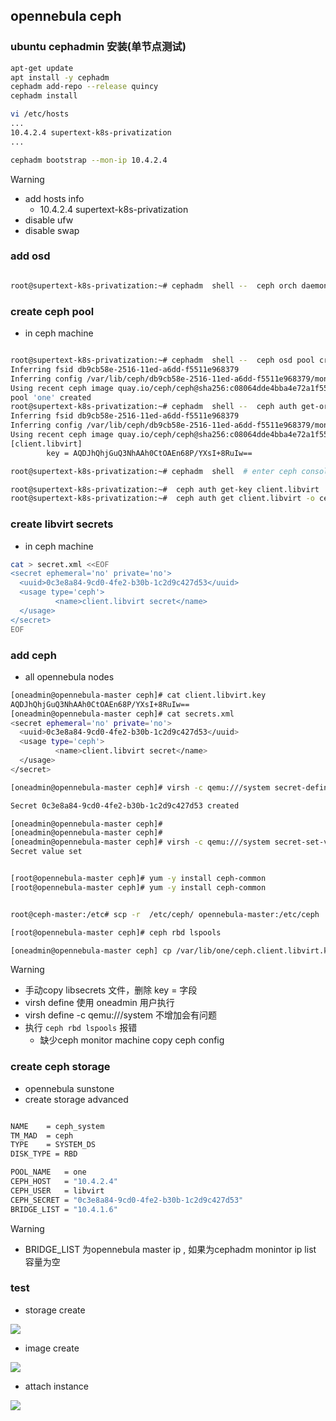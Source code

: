 ## opennebula ceph


###  ubuntu cephadmin 安装(单节点测试)


```bash
apt-get update
apt install -y cephadm
cephadm add-repo --release quincy
cephadm install

vi /etc/hosts
...
10.4.2.4 supertext-k8s-privatization
...

cephadm bootstrap --mon-ip 10.4.2.4


```

> [!WARNING]
> - add hosts info
>   - 10.4.2.4 supertext-k8s-privatization
> - disable ufw
> - disable swap

### add osd



```bash

root@supertext-k8s-privatization:~# cephadm  shell --  ceph orch daemon add osd  supertext-k8s-privatization:/dev/sdc


```

### create  ceph pool

-  in ceph machine

```bash

root@supertext-k8s-privatization:~# cephadm  shell --  ceph osd pool create one 128
Inferring fsid db9cb58e-2516-11ed-a6dd-f5511e968379
Inferring config /var/lib/ceph/db9cb58e-2516-11ed-a6dd-f5511e968379/mon.supertext-k8s-privatization/config
Using recent ceph image quay.io/ceph/ceph@sha256:c08064dde4bba4e72a1f55d90ca32df9ef5aafab82efe2e0a0722444a5aaacca
pool 'one' created
root@supertext-k8s-privatization:~# cephadm  shell --  ceph auth get-or-create client.libvirt  mon 'profile rbd' osd 'profile rbd pool=one'
Inferring fsid db9cb58e-2516-11ed-a6dd-f5511e968379
Inferring config /var/lib/ceph/db9cb58e-2516-11ed-a6dd-f5511e968379/mon.supertext-k8s-privatization/config
Using recent ceph image quay.io/ceph/ceph@sha256:c08064dde4bba4e72a1f55d90ca32df9ef5aafab82efe2e0a0722444a5aaacca
[client.libvirt]
        key = AQDJhQhjGuQ3NhAAh0CtOAEn68P/YXsI+8RuIw==

root@supertext-k8s-privatization:~# cephadm  shell  # enter ceph console

root@supertext-k8s-privatization:~#  ceph auth get-key client.libvirt | tee client.libvirt.key
root@supertext-k8s-privatization:~#  ceph auth get client.libvirt -o ceph.client.libvirt.keyring
```


###  create libvirt secrets

-  in ceph machine

```bash
cat > secret.xml <<EOF
<secret ephemeral='no' private='no'>
  <uuid>0c3e8a84-9cd0-4fe2-b30b-1c2d9c427d53</uuid>
  <usage type='ceph'>
          <name>client.libvirt secret</name>
  </usage>
</secret>
EOF

```

### add ceph

- all opennebula nodes


```bash
[oneadmin@opennebula-master ceph]# cat client.libvirt.key 
AQDJhQhjGuQ3NhAAh0CtOAEn68P/YXsI+8RuIw==
[oneadmin@opennebula-master ceph]# cat secrets.xml 
<secret ephemeral='no' private='no'>
  <uuid>0c3e8a84-9cd0-4fe2-b30b-1c2d9c427d53</uuid>
  <usage type='ceph'>
          <name>client.libvirt secret</name>
  </usage>
</secret>

[oneadmin@opennebula-master ceph]# virsh -c qemu:///system secret-define secrets.xml

Secret 0c3e8a84-9cd0-4fe2-b30b-1c2d9c427d53 created

[oneadmin@opennebula-master ceph]# 
[oneadmin@opennebula-master ceph]# 
[oneadmin@opennebula-master ceph]# virsh -c qemu:///system secret-set-value --secret 0c3e8a84-9cd0-4fe2-b30b-1c2d9c427d53 --base64 $(cat client.libvirt.key)
Secret value set


[root@opennebula-master ceph]# yum -y install ceph-common
[root@opennebula-master ceph]# yum -y install ceph-common


root@ceph-master:/etc# scp -r  /etc/ceph/ opennebula-master:/etc/ceph  # in cephadmn  monitor machine run

[root@opennebula-master ceph]# ceph rbd lspools

[oneadmin@opennebula-master ceph] cp /var/lib/one/ceph.client.libvirt.keyring  /etc/ceph  # coy  ceph libvirt config

```

> [!WARNING]
> - 手动copy libsecrets 文件，删除 key = 字段
> - virsh define 使用 oneadmin 用户执行
> - virsh define -c qemu:///system 不增加会有问题
> - 执行  `ceph rbd lspools` 报错
>   - 缺少ceph monitor machine copy ceph config





### create ceph storage

-  opennebula sunstone
  - create storage advanced 

```bash

NAME    = ceph_system
TM_MAD  = ceph
TYPE    = SYSTEM_DS
DISK_TYPE = RBD

POOL_NAME   = one
CEPH_HOST   = "10.4.2.4"
CEPH_USER   = libvirt
CEPH_SECRET = "0c3e8a84-9cd0-4fe2-b30b-1c2d9c427d53"
BRIDGE_LIST = "10.4.1.6"


```

> [!WARNING]
> - BRIDGE_LIST 为opennebula master ip , 如果为cephadm monintor ip list 容量为空



### test


- storage create

![](/images/opennebula_ceph_storage.png)


- image create

![](/images/opennebula_ceph_image.png)


- attach instance

![](/images/opennebula_ceph_instance_attach.png)
